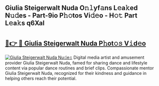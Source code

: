 ## Giulia Steigerwalt Nuda O𝚗𝚕yf𝚊ns L𝚎a𝚔ed N𝚞𝚍es - Part-9io P𝚑𝚘tos Vi𝚍𝚎o - H𝚘𝚝 Part L𝚎a𝚔s q6Xal

# <h2><a href="http://kf4aqvl.oniu.top/?m=Giulia+Steigerwalt+Nuda">🔗👉 🔴 Giulia Steigerwalt Nuda P𝚑ot𝚘𝚜 V𝚒d𝚎o</a></h2>

[![Giulia Steigerwalt Nuda Nu𝚍e𝚜](https://i.imgur.com/0qMVB7G.gif)](http://kf4aqvl.oniu.top/?m=Giulia+Steigerwalt+Nuda)
Digital media artist and amusement provider Giulia Steigerwalt Nuda, famed for sharing dance and lifestyle content via popular dance routines and brief clips. Compassionate mentor Giulia Steigerwalt Nuda, recognized for their kindness and guidance in helping others reach their potential.  
